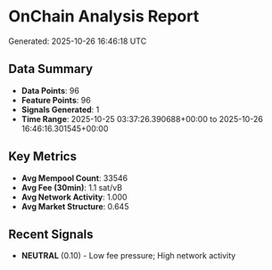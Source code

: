 # OnChain Analysis Report
Generated: 2025-10-26 16:46:18 UTC

## Data Summary
- **Data Points**: 96
- **Feature Points**: 96
- **Signals Generated**: 1
- **Time Range**: 2025-10-25 03:37:26.390688+00:00 to 2025-10-26 16:46:16.301545+00:00

## Key Metrics
- **Avg Mempool Count**: 33546
- **Avg Fee (30min)**: 1.1 sat/vB
- **Avg Network Activity**: 1.000
- **Avg Market Structure**: 0.645

## Recent Signals
- **NEUTRAL** (0.10) - Low fee pressure; High network activity
